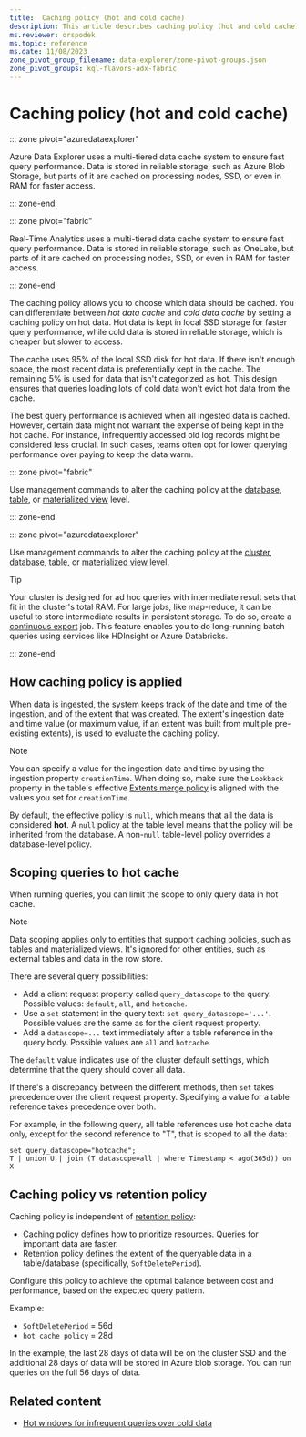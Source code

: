 ```yaml
---
title:  Caching policy (hot and cold cache)
description: This article describes caching policy (hot and cold cache).
ms.reviewer: orspodek
ms.topic: reference
ms.date: 11/08/2023
zone_pivot_group_filename: data-explorer/zone-pivot-groups.json
zone_pivot_groups: kql-flavors-adx-fabric
---
```

# Caching policy (hot and cold cache)

::: zone pivot="azuredataexplorer"

Azure Data Explorer uses a multi-tiered data cache system to ensure fast query performance. Data is stored in reliable storage, such as Azure Blob Storage, but parts of it are cached on processing nodes, SSD, or even in RAM for faster access.

::: zone-end

::: zone pivot="fabric"

Real-Time Analytics uses a multi-tiered data cache system to ensure fast query performance. Data is stored in reliable storage, such as OneLake, but parts of it are cached on processing nodes, SSD, or even in RAM for faster access.

::: zone-end

The caching policy allows you to choose which data should be cached. You can differentiate between *hot data cache* and *cold data cache* by setting a caching policy on hot data. Hot data is kept in local SSD storage for faster query performance, while cold data is stored in reliable storage, which is cheaper but slower to access.

The cache uses 95% of the local SSD disk for hot data. If there isn't enough space, the most recent data is preferentially kept in the cache. The remaining 5% is used for data that isn't categorized as hot. This design ensures that queries loading lots of cold data won't evict hot data from the cache.

The best query performance is achieved when all ingested data is cached. However, certain data might not warrant the expense of being kept in the hot cache. For instance, infrequently accessed old log records might be considered less crucial. In such cases, teams often opt for lower querying performance over paying to keep the data warm.

::: zone pivot="fabric"

Use management commands to alter the caching policy at the [database](alter-database-cache-policy-command.md), [table](alter-table-cache-policy-command.md), or [materialized view](alter-materialized-view-cache-policy-command.md) level.

::: zone-end

::: zone pivot="azuredataexplorer"

Use management commands to alter the caching policy at the [cluster](alter-cluster-cache-policy-command.md), [database](alter-database-cache-policy-command.md), [table](alter-table-cache-policy-command.md), or [materialized view](alter-materialized-view-cache-policy-command.md) level.

> [!TIP]
> Your cluster is designed for ad hoc queries with intermediate result sets that fit in the cluster's total RAM.
> For large jobs, like map-reduce, it can be useful to store intermediate results in persistent storage. To do so, create a [continuous export](../management/data-export/continuous-data-export.md) job. This feature enables you to do long-running batch queries using services like HDInsight or Azure Databricks.

::: zone-end

## How caching policy is applied

When data is ingested, the system keeps track of the date and time of the ingestion, and of the extent that was created. The extent's ingestion date and time value (or maximum value, if an extent was built from multiple pre-existing extents), is used to evaluate the caching policy.

> [!NOTE]
> You can specify a value for the ingestion date and time by using the ingestion property `creationTime`.
> When doing so, make sure the `Lookback` property in the table's effective [Extents merge policy](merge-policy.md) is aligned with the values you set for `creationTime`.

By default, the effective policy is `null`, which means that all the data is considered **hot**. A `null` policy at the table level means that the policy will be inherited from the database. A non-`null` table-level policy overrides a database-level policy.

## Scoping queries to hot cache

When running queries, you can limit the scope to only query data in hot cache.

> [!NOTE]
> Data scoping applies only to entities that support caching policies, such as tables and materialized views.
> It's ignored for other entities, such as external tables and data in the row store.

There are several query possibilities:

* Add a client request property called `query_datascope` to the query.
   Possible values: `default`, `all`, and `hotcache`.
* Use a `set` statement in the query text: `set query_datascope='...'`.
   Possible values are the same as for the client request property.
* Add a `datascope=...` text immediately after a table reference in the query body.
   Possible values are `all` and `hotcache`.

The `default` value indicates use of the cluster default settings, which determine that the query should cover all data.

If there's a discrepancy between the different methods, then `set` takes precedence over the client request property. Specifying a value for a table reference takes precedence over both.

For example, in the following query, all table references use hot cache data only, except for the second reference to "T", that is scoped to all the data:

```kusto
set query_datascope="hotcache";
T | union U | join (T datascope=all | where Timestamp < ago(365d)) on X
```

## Caching policy vs retention policy

Caching policy is independent of [retention policy](./retention-policy.md):

* Caching policy defines how to prioritize resources. Queries for important data are faster.
* Retention policy defines the extent of the queryable data in a table/database (specifically, `SoftDeletePeriod`).

Configure this policy to achieve the optimal balance between cost and performance, based on the expected query pattern.

Example:

* `SoftDeletePeriod` = 56d
* `hot cache policy` = 28d

In the example, the last 28 days of data will be on the cluster SSD and the additional 28 days of data will be stored in Azure blob storage. You can run queries on the full 56 days of data.

## Related content

* [Hot windows for infrequent queries over cold data](../../hot-windows.md)
